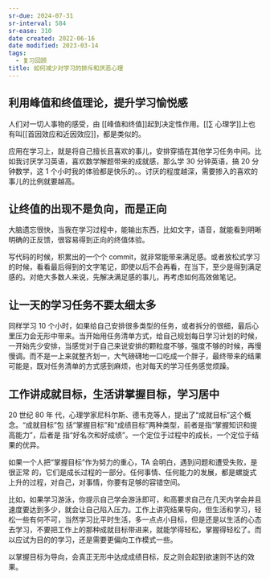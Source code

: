 ```yaml
---
sr-due: 2024-07-31
sr-interval: 584
sr-ease: 310
date created: 2022-06-16
date modified: 2023-03-14
tags:
  - 复习回顾
title: 如何减少对学习的排斥和厌恶心理
---
```


## 利用峰值和终值理论，提升学习愉悦感

人们对一切人事物的感受，由 [[峰值和终值]]起到决定性作用。[[∑ 心理学]]上也有叫[[首因效应和近因效应]]，都是类似的。

应用在学习上，就是将自己擅长且喜欢的事儿，安排穿插在其他学习任务中间。比如我讨厌学习英语，喜欢数学解题带来的成就感，那么学 30 分钟英语，搞 20 分钟数学，这 1 个小时我的体验都是快乐的。。讨厌的程度越深，需要掺入的喜欢的事儿的比例就要越高。

## 让终值的出现不是负向，而是正向

大脑遗忘很快，当我在学习过程中，能输出东西，比如文字，语音，就能看到明晰明确的正反馈，很容易得到正向的终值体验。

写代码的时候，积累出的一个个 commit，就非常能带来满足感。或者放松式学习的时候，看看最后得到的文字笔记，即使以后不会再看，在当下，至少是得到满足感的。对绝大多数人来说，先解决满足感的事儿，再考虑如何高效做笔记。

## 让一天的学习任务不要太细太多

同样学习 10 个小时，如果给自己安排很多类型的任务，或者拆分的很细，最后心里压力会无形中带来。当开始用任务清单方式，给自己规划每日学习计划的时候，一开始先少安排，当感觉对于自己来说安排的颗粒度不够，强度不够的时候，再慢慢调。而不是一上来就整齐划一，大气磅礴地一口吃成一个胖子，最终带来的结果可能是，既对任务清单的方式感到麻烦，也对每天的学习任务感觉烦躁。

## 工作讲成就目标，生活讲掌握目标，学习居中

20 世纪 80 年 代，心理学家尼科尔斯、德韦克等人，提出了“成就目标”这个概念。“成就目标”包 括“掌握目标”和“成绩目标”两种类型，前者是指“掌握知识和提高能力”，后者是 指“好名次和好成绩”。一个定位于过程中的成长，一个定位于结果的优异。

如果一个人把“掌握目标”作为努力的重心，TA 会明白，遇到问题和遭受失败，是很正常 的，它们是成长过程的一部分。任何事情、任何能力的发展，都是螺旋式上升的过程，对自己，对事情，你要有足够的容错空间。

比如，如果学习游泳，你提示自己学会游泳即可，和高要求自己在几天内学会并且速度要达到多少，就会让自己陷入压力。工作上讲究结果导向，但生活和学习，轻松一些有何不可，当然学习比平时生活，多一点点小目标，但是还是以生活的心态去学习，不要把工作上的那种成就目标带进来，就能学得轻松，掌握得轻松了。而以应试为目的的学习，还是需要更偏向工作模式一些。

以掌握目标为导向，会真正无形中达成成绩目标，反之则会起到欲速则不达的效果。
